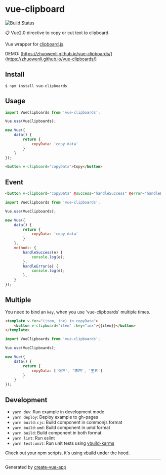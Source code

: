 # vue-clipboard

[![Build Status](https://travis-ci.org/zhuowenli/vue-clipboards.svg?branch=master)](https://travis-ci.org/zhuowenli/vue-clipboards)

📋 Vue2.0 directive to copy or cut text to clipboard.

Vue wrapper for [clipboard.js](https://github.com/zenorocha/clipboard.js).

DEMO: [https://zhuowenli.github.io/vue-clipboards/](https://zhuowenli.github.io/vue-clipboards/)

## Install

```
$ npm install vue-clipboards
```

## Usage

```js
import VueClipboards from 'vue-clipboards';

Vue.use(VueClipboards);

new Vue({
    data() {
        return {
            copyData: 'copy data'
        }
    }
});
```

```html
<button v-clipboard="copyData">Copy</button>
```

## Event

```html
<button v-clipboard="copyData" @success="handleSuccess" @error="handleError">Copy</button>
```

```js
import VueClipboards from 'vue-clipboards';

Vue.use(VueClipboards);

new Vue({
    data() {
        return {
            copyData: 'copy data'
        }
    },
    methods: {
        handleSuccess(e) {
            console.log(e);
        },
        handleError(e) {
            console.log(e);
        },
    }
});
```

## Multiple

You need to bind an `key`, when you use 'vue-clipboards' multiple times.


```html
<template v-for="(item, inx) in copyData">
    <button v-clipboard="item" :key="inx">{{item}}</button>
</template>
```

```js
import VueClipboards from 'vue-clipboards';

Vue.use(VueClipboards);

new Vue({
    data() {
        return {
            copyData: ['张三', '李四', '王五']
        }
    }
});
```


## Development

- `yarn dev`: Run example in development mode
- `yarn deploy`: Deploy example to gh-pages
- `yarn build:cjs`: Build component in commonjs format
- `yarn build:umd`: Build component in umd format
- `yarn build`: Build component in both format
- `yarn lint`: Run eslint
- `yarn test:unit`: Run unit tests using [vbuild-karma](https://github.com/egoist/vbuild-karma)

Check out your npm scripts, it's using [vbuild](https://github.com/egoist/vbuild) under the hood.

---

Generated by [create-vue-app](https://github.com/egoist/create-vue-app)
